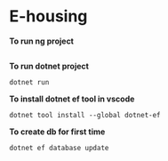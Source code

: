 # E-housing




**To run ng project**
```ng serve
```


**To run dotnet project**
```
dotnet run
```


**To install dotnet ef tool in vscode**
```
dotnet tool install --global dotnet-ef
```


**To create db for first time**
```
dotnet ef database update
```
